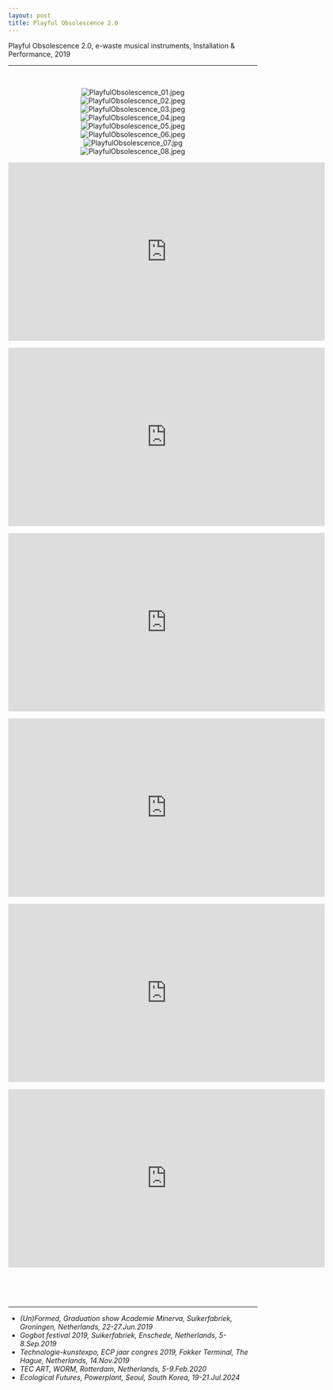 ```yaml
---
layout: post
title: Playful Obsolescence 2.0
---
```


Playful Obsolescence 2.0, e-waste musical instruments, Installation & Performance, 2019

***

<br/>
<div>
<p align="middle">
<img class="img_horizontal" src="/img/work_footage/PlayfulObsolescence_01.jpeg" alt="PlayfulObsolescence_01.jpeg" title="PlayfulObsolescence_01.jpeg"/>
<br/>
<img class="img_horizontal" src="/img/work_footage/PlayfulObsolescence_02.jpeg" alt="PlayfulObsolescence_02.jpeg" title="PlayfulObsolescence_02.jpeg"/>
<br/>
<img class="img_horizontal" src="/img/work_footage/PlayfulObsolescence_03.jpeg" alt="PlayfulObsolescence_03.jpeg" title="PlayfulObsolescence_03.jpeg"/>
<br/>
<img class="img_horizontal" src="/img/work_footage/PlayfulObsolescence_04.jpeg" alt="PlayfulObsolescence_04.jpeg" title="PlayfulObsolescence_04.jpeg"/>
<br/>
<img class="img_horizontal" src="/img/work_footage/PlayfulObsolescence_05.jpeg" alt="PlayfulObsolescence_05.jpeg" title="PlayfulObsolescence_05.jpeg"/>
<br/>
<img class="img_horizontal" src="/img/work_footage/PlayfulObsolescence_06.jpeg" alt="PlayfulObsolescence_06.jpeg" title="PlayfulObsolescence_06.jpeg"/>
<br/>
<img class="img_horizontal" src="/img/work_footage/PlayfulObsolescence_07.jpeg" alt="PlayfulObsolescence_07.jpg" title="PlayfulObsolescence_07.jpeg"/>
<br/>
<img class="img_horizontal" src="/img/work_footage/PlayfulObsolescence_08.jpeg" alt="PlayfulObsolescence_08.jpeg" title="PlayfulObsolescence_08.jpeg"/>
<br/>
</p>
</div>

<p align="middle">
<div class="video-container">
<iframe src="https://player.vimeo.com/video/348121432" width="640" height="360" frameborder="0" allow="autoplay; fullscreen" allowfullscreen></iframe>
</div>
</p>
<p align="middle">
<div class="video-container">
<iframe src="https://player.vimeo.com/video/349084172" width="640" height="360" frameborder="0" allow="autoplay; fullscreen" allowfullscreen></iframe>
</div>
</p>
<p align="middle">
<div class="video-container">
<iframe src="https://player.vimeo.com/video/349094397" width="640" height="360" frameborder="0" allow="autoplay; fullscreen" allowfullscreen></iframe>
</div>
</p>
<p align="middle">
<div class="video-container">
<iframe src="https://player.vimeo.com/video/349117568" width="640" height="360" frameborder="0" allow="autoplay; fullscreen" allowfullscreen></iframe>
</div>
</p>
<p align="middle">
<div class="video-container">
<iframe src="https://player.vimeo.com/video/349189195" width="640" height="360" frameborder="0" allow="autoplay; fullscreen" allowfullscreen></iframe>
</div>
</p>
<p align="middle">
<div class="video-container">
<iframe src="https://player.vimeo.com/video/349191992" width="640" height="360" frameborder="0" allow="autoplay; fullscreen" allowfullscreen></iframe>
</div>
</p>
<!-- <iframe width="100%" height="300" scrolling="no" frameborder="no" allow="autoplay" src="https://w.soundcloud.com/player/?url=https%3A//api.soundcloud.com/playlists/831251504&color=%23ff5500&auto_play=false&hide_related=false&show_comments=true&show_user=true&show_reposts=false&show_teaser=true&visual=true"></iframe>
<iframe width="100%" height="300" scrolling="no" frameborder="no" allow="autoplay" src="https://w.soundcloud.com/player/?url=https%3A//api.soundcloud.com/tracks/633063960&color=%23ff5500&auto_play=false&hide_related=false&show_comments=true&show_user=true&show_reposts=false&show_teaser=true&visual=true"></iframe> -->

<br/><br/><br/>

<hr>
<ul>
<li>
<i>(Un)Formed, Graduation show Academie Minerva, Suikerfabriek, Groningen, Netherlands, 22-27.Jun.2019</i>
</li>
<li>
<i>Gogbot festival 2019, Suikerfabriek, Enschede, Netherlands, 5-8.Sep.2019</i>
</li>
<li>
<i>Technologie-kunstexpo, ECP jaar congres 2019, Fokker Terminal, The Hague, Netherlands, 14.Nov.2019</i>
</li>
<li>
<i>TEC ART, WORM, Rotterdam, Netherlands, 5-9.Feb.2020</i>
</li>
<li>
<i>Ecological Futures, Powerplant, Seoul, South Korea, 19-21.Jul.2024</i>
</li>
</ul>

<br/><br/><br/>
